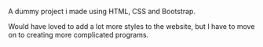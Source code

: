 A dummy project i made using HTML, CSS and Bootstrap.

Would have loved to add a lot more styles to the website, but I have to move on to creating more complicated programs.
